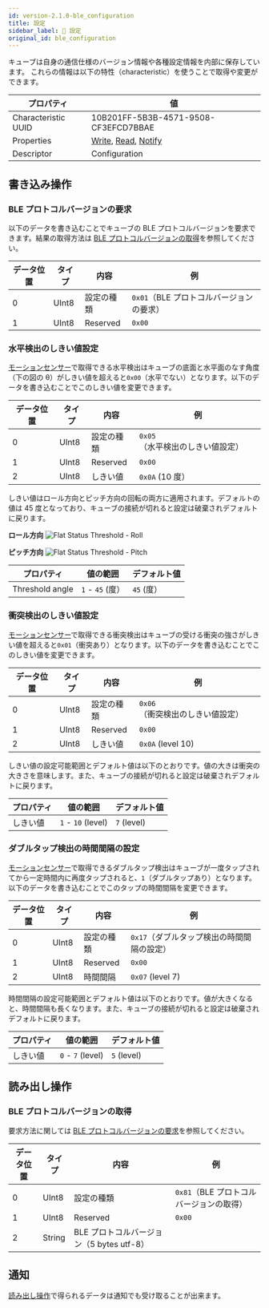 ```yaml
---
id: version-2.1.0-ble_configuration
title: 設定
sidebar_label: 🔄 設定
original_id: ble_configuration
---
```


キューブは自身の通信仕様のバージョン情報や各種設定情報を内部に保存しています。
これらの情報は以下の特性（characteristic）を使うことで取得や変更ができます。

| プロパティ          | 値                                                             |
| ------------------- | -------------------------------------------------------------- |
| Characteristic UUID | 10B201FF-5B3B-4571-9508-CF3EFCD7BBAE                           |
| Properties          | [Write](#書き込み操作), [Read](#読み出し操作), [Notify](#通知) |
| Descriptor          | Configuration                                                  |

## 書き込み操作

### BLE プロトコルバージョンの要求

以下のデータを書き込むことでキューブの BLE プロトコルバージョンを要求できます。結果の取得方法は [BLE プロトコルバージョンの取得](#ble-プロトコルバージョンの取得)を参照してください。

| データ位置 | タイプ | 内容       | 例                                                          |
| ---------- | ------ | ---------- | ----------------------------------------------------------- |
| 0          | UInt8  | 設定の種類 | <span fixed>`0x01`</span>（BLE プロトコルバージョンの要求） |
| 1          | UInt8  | Reserved   | `0x00`                                                      |

### 水平検出のしきい値設定

[モーションセンサー](sensor.md)で取得できる水平検出はキューブの底面と水平面のなす角度（下の図の θ）がしきい値を超えると`0x00`（水平でない）となります。以下のデータを書き込むことでこのしきい値を変更できます。

| データ位置 | タイプ | 内容       | 例                                                  |
| ---------- | ------ | ---------- | --------------------------------------------------- |
| 0          | UInt8  | 設定の種類 | <span fixed>`0x05`</span>（水平検出のしきい値設定） |
| 1          | UInt8  | Reserved   | `0x00`                                              |
| 2          | UInt8  | しきい値   | `0x0A` (10 度）                                     |

しきい値はロール方向とピッチ方向の回転の両方に適用されます。デフォルトの値は 45 度となっており、キューブの接続が切れると設定は破棄されデフォルトに戻ります。

**ロール方向**
![Flat Status Threshold - Roll](assets/configuration_flat_status_threshold_roll.svg)

**ピッチ方向**
![Flat Status Threshold - Pitch](assets/configuration_flat_status_threshold_pitch.svg)

| プロパティ      | 値の範囲         | デフォルト値 |
| --------------- | ---------------- | ------------ |
| Threshold angle | `1` - `45` (度） | `45` (度）   |

### 衝突検出のしきい値設定

[モーションセンサー](sensor.md)で取得できる衝突検出はキューブの受ける衝突の強さがしきい値を超えると`0x01`（衝突あり）となります。以下のデータを書き込むことでこのしきい値を変更できます。

| データ位置 | タイプ | 内容       | 例                                                  |
| ---------- | ------ | ---------- | --------------------------------------------------- |
| 0          | UInt8  | 設定の種類 | <span fixed>`0x06`</span>（衝突検出のしきい値設定） |
| 1          | UInt8  | Reserved   | `0x00`                                              |
| 2          | UInt8  | しきい値   | `0x0A` (level 10)                                   |

しきい値の設定可能範囲とデフォルト値は以下のとおりです。値の大きは衝突の大きさを意味します。また、キューブの接続が切れると設定は破棄されデフォルトに戻ります。

| プロパティ | 値の範囲           | デフォルト値 |
| ---------- | ------------------ | ------------ |
| しきい値   | `1` - `10` (level) | `7` (level)  |

### **ダブルタップ検出の時間間隔の設定**

[モーションセンサー](sensor.md)で取得できるダブルタップ検出はキューブが一度タップされてから一定時間内に再度タップされると、`1`（ダブルタップあり）となります。以下のデータを書き込むことでこのタップの時間間隔を変更できます。

| データ位置 | タイプ | 内容       | 例                                                            |
| ---------- | ------ | ---------- | ------------------------------------------------------------- |
| 0          | UInt8  | 設定の種類 | <span fixed>`0x17`</span>（ダブルタップ検出の時間間隔の設定） |
| 1          | UInt8  | Reserved   | `0x00`                                                        |
| 2          | UInt8  | 時間間隔   | `0x07` (level 7)                                              |

時間間隔の設定可能範囲とデフォルト値は以下のとおりです。値が大きくなると、時間間隔も長くなります。また、キューブの接続が切れると設定は破棄されデフォルトに戻ります。

| プロパティ | 値の範囲          | デフォルト値 |
| ---------- | ----------------- | ------------ |
| しきい値   | `0` - `7` (level) | `5` (level)  |

## 読み出し操作

### BLE プロトコルバージョンの取得

要求方法に関しては [BLE プロトコルバージョンの要求](#ble-プロトコルバージョンの要求)を参照してください。

| データ位置 | タイプ | 内容                                      | 例                                                          |
| ---------- | ------ | ----------------------------------------- | ----------------------------------------------------------- |
| 0          | UInt8  | 設定の種類                                | <span fixed>`0x81`</span>（BLE プロトコルバージョンの取得） |
| 1          | UInt8  | Reserved                                  | `0x00`                                                      |
| 2          | String | BLE プロトコルバージョン（5 bytes utf-8） | &nbsp;                                                      |

## 通知

[読み出し操作](#読み出し操作)で得られるデータは通知でも受け取ることが出来ます。
